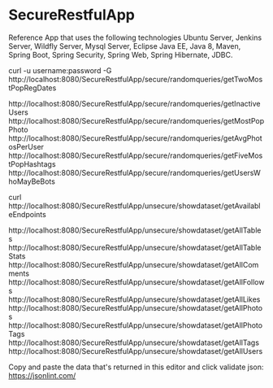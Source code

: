 # SecureRestfulApp

Reference App that uses the following technologies Ubuntu Server, Jenkins Server, Wildfly Server, Mysql Server, Eclipse Java EE, Java 8, Maven, Spring Boot, Spring Security, Spring Web, Spring Hibernate, JDBC.

curl -u username:password -G http://localhost:8080/SecureRestfulApp/secure/randomqueries/getTwoMostPopRegDates  

http://localhost:8080/SecureRestfulApp/secure/randomqueries/getInactiveUsers
http://localhost:8080/SecureRestfulApp/secure/randomqueries/getMostPopPhoto
http://localhost:8080/SecureRestfulApp/secure/randomqueries/getAvgPhotosPerUser
http://localhost:8080/SecureRestfulApp/secure/randomqueries/getFiveMostPopHashtags
http://localhost:8080/SecureRestfulApp/secure/randomqueries/getUsersWhoMayBeBots




curl http://localhost:8080/SecureRestfulApp/unsecure/showdataset/getAvailableEndpoints   

http://localhost:8080/SecureRestfulApp/unsecure/showdataset/getAllTables 
http://localhost:8080/SecureRestfulApp/unsecure/showdataset/getAllTableStats
http://localhost:8080/SecureRestfulApp/unsecure/showdataset/getAllComments
http://localhost:8080/SecureRestfulApp/unsecure/showdataset/getAllFollows
http://localhost:8080/SecureRestfulApp/unsecure/showdataset/getAllLikes 
http://localhost:8080/SecureRestfulApp/unsecure/showdataset/getAllPhotos
http://localhost:8080/SecureRestfulApp/unsecure/showdataset/getAllPhotoTags 
http://localhost:8080/SecureRestfulApp/unsecure/showdataset/getAllTags   
http://localhost:8080/SecureRestfulApp/unsecure/showdataset/getAllUsers 
 
 
Copy and paste the data that's returned in this editor and click validate json: https://jsonlint.com/
